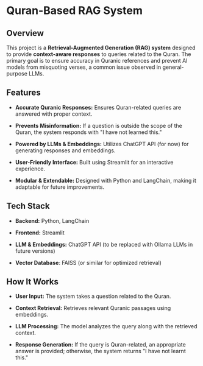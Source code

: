 # Quran-Based RAG System


## Overview

This project is a **Retrieval-Augmented Generation (RAG) system** designed to provide **context-aware responses** to queries related to the Quran. The primary goal is to ensure accuracy in Quranic references and prevent AI models from misquoting verses, a common issue observed in general-purpose LLMs.


## Features

- **Accurate Quranic Responses:** Ensures Quran-related queries are answered with proper context.

- **Prevents Misinformation:** If a question is outside the scope of the Quran, the system responds with "I have not learned this."

- **Powered by LLMs & Embeddings:** Utilizes ChatGPT API (for now) for generating responses and embeddings.

- **User-Friendly Interface:** Built using Streamlit for an interactive experience.

- **Modular & Extendable:** Designed with Python and LangChain, making it adaptable for future improvements.


## Tech Stack

- **Backend:** Python, LangChain

- **Frontend:** Streamlit

- **LLM & Embeddings:** ChatGPT API (to be replaced with Ollama LLMs in future versions)

- **Vector Database**: FAISS (or similar for optimized retrieval)


## How It Works

- **User Input:** The system takes a question related to the Quran.

- **Context Retrieval:** Retrieves relevant Quranic passages using embeddings.

- **LLM Processing:** The model analyzes the query along with the retrieved context.

- **Response Generation:** If the query is Quran-related, an appropriate answer is provided; otherwise, the system returns "I have not learnt this."


